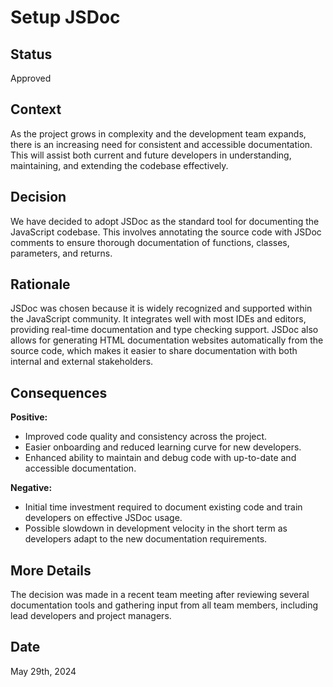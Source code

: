 # Setup JSDoc

## Status
Approved

## Context
As the project grows in complexity and the development team expands, there is an increasing need for consistent and accessible documentation. This will assist both current and future developers in understanding, maintaining, and extending the codebase effectively.

## Decision
We have decided to adopt JSDoc as the standard tool for documenting the JavaScript codebase. This involves annotating the source code with JSDoc comments to ensure thorough documentation of functions, classes, parameters, and returns.

## Rationale
JSDoc was chosen because it is widely recognized and supported within the JavaScript community. It integrates well with most IDEs and editors, providing real-time documentation and type checking support. JSDoc also allows for generating HTML documentation websites automatically from the source code, which makes it easier to share documentation with both internal and external stakeholders.

## Consequences
**Positive:**
- Improved code quality and consistency across the project.
- Easier onboarding and reduced learning curve for new developers.
- Enhanced ability to maintain and debug code with up-to-date and accessible documentation.

**Negative:**
- Initial time investment required to document existing code and train developers on effective JSDoc usage.
- Possible slowdown in development velocity in the short term as developers adapt to the new documentation requirements.

## More Details

The decision was made in a recent team meeting after reviewing several documentation tools and gathering input from all team members, including lead developers and project managers.

## Date
May 29th, 2024
